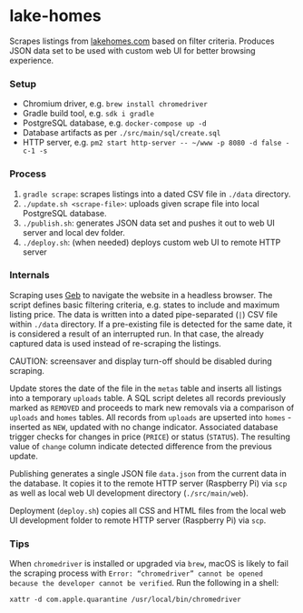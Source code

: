 # lake-homes

Scrapes listings from [lakehomes.com](https://www.lakehomes.com) based on filter criteria. Produces JSON data set to be used with custom web UI for better browsing experience.

### Setup

* Chromium driver, e.g. `brew install chromedriver`
* Gradle build tool, e.g. `sdk i gradle`
* PostgreSQL database, e.g. `docker-compose up -d`
* Database artifacts as per `./src/main/sql/create.sql`
* HTTP server, e.g. `pm2 start http-server -- ~/www -p 8080 -d false -c-1 -s`

### Process

1. `gradle scrape`: scrapes listings into a dated CSV file in `./data` directory.
2. `./update.sh <scrape-file>`: uploads given scrape file into local PostgreSQL database.
3. `./publish.sh`: generates JSON data set and pushes it out to web UI server and local dev folder.
4. `./deploy.sh`: (when needed) deploys custom web UI to remote HTTP server 

### Internals

Scraping uses [Geb](https://gebish.org/) to navigate the website in a headless browser. The script defines basic filtering criteria, e.g. states to include and maximum listing price. The data is written into a dated pipe-separated (`|`) CSV file within `./data` directory. If a pre-existing file is detected for the same date, it is considered a result of an interrupted run. In that case, the already captured data is used instead of re-scraping the listings.

CAUTION: screensaver and display turn-off should be disabled during scraping.

Update stores the date of the file in the `metas` table and inserts all listings into a temporary `uploads` table. A SQL script deletes all records previously marked as `REMOVED` and proceeds to mark new removals via a comparison of `uploads` and `homes` tables. All records from `uploads` are upserted into `homes` - inserted as `NEW`, updated with no change indicator. Associated database trigger checks for changes in price (`PRICE`) or status (`STATUS`). The resulting value of `change` column indicate detected difference from the previous update.

Publishing generates a single JSON file `data.json` from the current data in the database. It copies it to the remote HTTP server (Raspberry Pi) via `scp` as well as local web UI development directory (`./src/main/web`).

Deployment (`deploy.sh`) copies all CSS and HTML files from the local web UI development folder to remote HTTP server (Raspberry Pi) via `scp`.

### Tips

When `chromedriver` is installed or upgraded via `brew`, macOS is likely to fail the scraping process with `Error: “chromedriver” cannot be opened because the developer cannot be verified`. Run the following in a shell:
```
xattr -d com.apple.quarantine /usr/local/bin/chromedriver
```